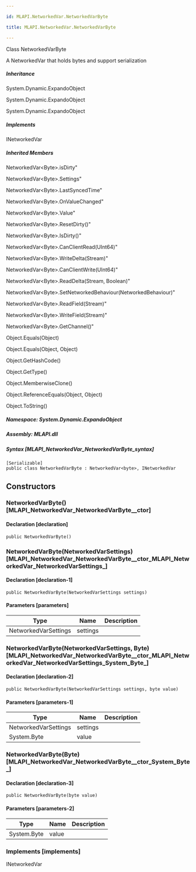 ```yaml
---

id: MLAPI.NetworkedVar.NetworkedVarByte

title: MLAPI.NetworkedVar.NetworkedVarByte

---
```


Class NetworkedVarByte

<div class="markdown level0 summary" markdown="1">

A NetworkedVar that holds bytes and support serialization

</div>

<div class="markdown level0 conceptual" markdown="1">

</div>

<div class="inheritance" markdown="1">

##### Inheritance

<div class="level0" markdown="1">

System.Dynamic.ExpandoObject

</div>

<div class="level1" markdown="1">

System.Dynamic.ExpandoObject

</div>

<div class="level2" markdown="1">

System.Dynamic.ExpandoObject

</div>

</div>

<div markdown="1" classs="implements">

##### Implements

<div markdown="1">

INetworkedVar

</div>

</div>

<div class="inheritedMembers" markdown="1">

##### Inherited Members

<div markdown="1">

NetworkedVar\<Byte\>.isDirty"

</div>

<div markdown="1">

NetworkedVar\<Byte\>.Settings"

</div>

<div markdown="1">

NetworkedVar\<Byte\>.LastSyncedTime"

</div>

<div markdown="1">

NetworkedVar\<Byte\>.OnValueChanged"

</div>

<div markdown="1">

NetworkedVar\<Byte\>.Value"

</div>

<div markdown="1">

NetworkedVar\<Byte\>.ResetDirty()"

</div>

<div markdown="1">

NetworkedVar\<Byte\>.IsDirty()"

</div>

<div markdown="1">

NetworkedVar\<Byte\>.CanClientRead(UInt64)"

</div>

<div markdown="1">

NetworkedVar\<Byte\>.WriteDelta(Stream)"

</div>

<div markdown="1">

NetworkedVar\<Byte\>.CanClientWrite(UInt64)"

</div>

<div markdown="1">

NetworkedVar\<Byte\>.ReadDelta(Stream, Boolean)"

</div>

<div markdown="1">

NetworkedVar\<Byte\>.SetNetworkedBehaviour(NetworkedBehaviour)"

</div>

<div markdown="1">

NetworkedVar\<Byte\>.ReadField(Stream)"

</div>

<div markdown="1">

NetworkedVar\<Byte\>.WriteField(Stream)"

</div>

<div markdown="1">

NetworkedVar\<Byte\>.GetChannel()"

</div>

<div markdown="1">

Object.Equals(Object)

</div>

<div markdown="1">

Object.Equals(Object, Object)

</div>

<div markdown="1">

Object.GetHashCode()

</div>

<div markdown="1">

Object.GetType()

</div>

<div markdown="1">

Object.MemberwiseClone()

</div>

<div markdown="1">

Object.ReferenceEquals(Object, Object)

</div>

<div markdown="1">

Object.ToString()

</div>

</div>

##### **Namespace**: System.Dynamic.ExpandoObject

##### **Assembly**: MLAPI.dll

##### Syntax [MLAPI_NetworkedVar_NetworkedVarByte_syntax]

    [Serializable]
    public class NetworkedVarByte : NetworkedVar<byte>, INetworkedVar

## Constructors <span id="MLAPI_NetworkedVar_NetworkedVarByte__ctor_"></span>

### NetworkedVarByte() [MLAPI_NetworkedVar_NetworkedVarByte__ctor]

<div class="markdown level1 summary" markdown="1">

</div>

<div class="markdown level1 conceptual" markdown="1">

</div>

#### Declaration [declaration]

    public NetworkedVarByte()

<span id="MLAPI_NetworkedVar_NetworkedVarByte__ctor_"></span>

### NetworkedVarByte(NetworkedVarSettings) [MLAPI_NetworkedVar_NetworkedVarByte__ctor_MLAPI_NetworkedVar_NetworkedVarSettings_]

<div class="markdown level1 summary" markdown="1">

</div>

<div class="markdown level1 conceptual" markdown="1">

</div>

#### Declaration [declaration-1]

    public NetworkedVarByte(NetworkedVarSettings settings)

#### Parameters [parameters]

| Type                 | Name                                        | Description |
|----------------------|---------------------------------------------|-------------|
| NetworkedVarSettings | <span class="parametername">settings</span> |             |

<span id="MLAPI_NetworkedVar_NetworkedVarByte__ctor_"></span>

### NetworkedVarByte(NetworkedVarSettings, Byte) [MLAPI_NetworkedVar_NetworkedVarByte__ctor_MLAPI_NetworkedVar_NetworkedVarSettings_System_Byte_]

<div class="markdown level1 summary" markdown="1">

</div>

<div class="markdown level1 conceptual" markdown="1">

</div>

#### Declaration [declaration-2]

    public NetworkedVarByte(NetworkedVarSettings settings, byte value)

#### Parameters [parameters-1]

| Type                                  | Name                                        | Description |
|---------------------------------------|---------------------------------------------|-------------|
| NetworkedVarSettings                  | <span class="parametername">settings</span> |             |
| <span class="xref">System.Byte</span> | <span class="parametername">value</span>    |             |

<span id="MLAPI_NetworkedVar_NetworkedVarByte__ctor_"></span>

### NetworkedVarByte(Byte) [MLAPI_NetworkedVar_NetworkedVarByte__ctor_System_Byte_]

<div class="markdown level1 summary" markdown="1">

</div>

<div class="markdown level1 conceptual" markdown="1">

</div>

#### Declaration [declaration-3]

    public NetworkedVarByte(byte value)

#### Parameters [parameters-2]

| Type                                  | Name                                     | Description |
|---------------------------------------|------------------------------------------|-------------|
| <span class="xref">System.Byte</span> | <span class="parametername">value</span> |             |

### Implements [implements]

<div markdown="1">

INetworkedVar

</div>

